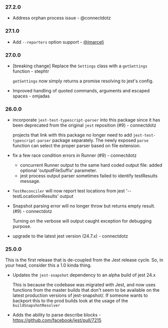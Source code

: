 <!--

Please add your own contribution below inside the Master section
Bug-fixes within the same version aren't needed

## Master
* Replace babylon and typescript parsers with @babel/parser 7.x - @firsttris 
* expose fullName and ancestorTitles to assertions - @connectdotz
* fix regression: test.each is being ignored by parser - @connectdotz
-->

### 27.2.0
* Address orphan process issue - @connectdotz

### 27.1.0
* Add `--reporters` option support - [@jmarceli](https://github.com/jmarceli)

### 27.0.0
* [breaking change] Replace the `Settings` class with a `getSettings` function - stephtr

  `getSettings` now simply returns a promise resolving to jest's config.

* Improved handling of quoted commands, arguments and escaped spaces - omjadas

### 26.0.0
* incorporate `jest-test-typescript-parser` into this package since it has been deprecated from the original `jest` reposition (#9) - connectdotz

  projects that link with this package no longer need to add `jest-test-typescript-parser` package separately. The newly exposed `parse` function can select the proper parser based on file extension.

* fix a few race condition errors in Runner (#9) - connectdotz
  - concurrent Runner output to the same hard coded output file: added optional 'outputFileSuffix' parameter. 
  - jest process output parser sometimes failed to identify testResults message.

* `TestReconciler` will now report test locations from jest '--testLocationInResults' output

* Snapshot parsing error will no longer throw but returns empty result. (#9) - connectdotz

  Turning on the verbose will output caught exception for debugging purpose.

* upgrade to the latest jest version (24.7.x) - connectdotz

### 25.0.0

This is the first release that is de-coupled from the Jest release cycle. So,
in your head, consider this a 1.0 kinda thing.

- Updates the `jest-snapshot` dependency to an alpha build of jest 24.x

  This is because the codebase was migrated with Jest, and now uses functions
  from the master builds that don't seem to be available on the latest production
  versions of jest-snapshot/. If someone wants to backport this to the prod builds 
  look at the usage of the `buildSnapshotResolver`

- Adds the ability to parse describe blocks - https://github.com/facebook/jest/pull/7215
